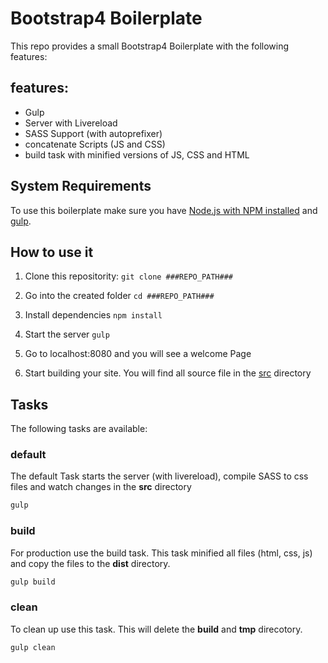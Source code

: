 # Bootstrap4 Boilerplate

This repo provides a small Bootstrap4 Boilerplate with the following features:

## features:
- Gulp
- Server with Livereload
- SASS Support (with autoprefixer)
- concatenate Scripts (JS and CSS)
- build task with minified versions of JS, CSS and HTML

## System Requirements
To use this boilerplate make sure you have [Node.js with NPM installed](https://nodejs.org/en/download/) and [gulp](https://gulpjs.com/).

## How to use it
1) Clone this repositority:
`git clone ###REPO_PATH###`

2) Go into the created folder
`cd ###REPO_PATH###`

3) Install dependencies
`npm install`

4) Start the server
`gulp`

5) Go to localhost:8080 and you will see a welcome Page

6) Start building your site. You will find all source file in the [src](src) directory

## Tasks
The following tasks are available:

### default
The default Task starts the server (with livereload), compile SASS to css files and watch changes in the **src** directory

```bash
gulp
```

### build
For production use the build task. This task minified all files (html, css, js) and copy the files to the **dist** directory.

```bash
gulp build
```

### clean
To clean up use this task. This will delete the **build** and **tmp** direcotory.

```bash
gulp clean
```